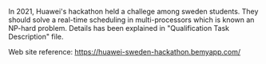 In 2021, Huawei's hackathon held a challege among sweden students.
They should solve a real-time scheduling in multi-processors which is known an NP-hard problem.
Details has been explained in "Qualification Task Description" file.

Web site reference: https://huawei-sweden-hackathon.bemyapp.com/
